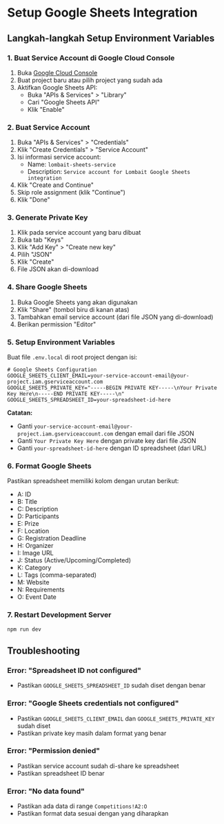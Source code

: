 # Setup Google Sheets Integration

## Langkah-langkah Setup Environment Variables

### 1. Buat Service Account di Google Cloud Console

1. Buka [Google Cloud Console](https://console.cloud.google.com/)
2. Buat project baru atau pilih project yang sudah ada
3. Aktifkan Google Sheets API:
   - Buka "APIs & Services" > "Library"
   - Cari "Google Sheets API"
   - Klik "Enable"

### 2. Buat Service Account

1. Buka "APIs & Services" > "Credentials"
2. Klik "Create Credentials" > "Service Account"
3. Isi informasi service account:
   - Name: `lombait-sheets-service`
   - Description: `Service account for Lombait Google Sheets integration`
4. Klik "Create and Continue"
5. Skip role assignment (klik "Continue")
6. Klik "Done"

### 3. Generate Private Key

1. Klik pada service account yang baru dibuat
2. Buka tab "Keys"
3. Klik "Add Key" > "Create new key"
4. Pilih "JSON"
5. Klik "Create"
6. File JSON akan di-download

### 4. Share Google Sheets

1. Buka Google Sheets yang akan digunakan
2. Klik "Share" (tombol biru di kanan atas)
3. Tambahkan email service account (dari file JSON yang di-download)
4. Berikan permission "Editor"

### 5. Setup Environment Variables

Buat file `.env.local` di root project dengan isi:

```env
# Google Sheets Configuration
GOOGLE_SHEETS_CLIENT_EMAIL=your-service-account-email@your-project.iam.gserviceaccount.com
GOOGLE_SHEETS_PRIVATE_KEY="-----BEGIN PRIVATE KEY-----\nYour Private Key Here\n-----END PRIVATE KEY-----\n"
GOOGLE_SHEETS_SPREADSHEET_ID=your-spreadsheet-id-here
```

**Catatan:**
- Ganti `your-service-account-email@your-project.iam.gserviceaccount.com` dengan email dari file JSON
- Ganti `Your Private Key Here` dengan private key dari file JSON
- Ganti `your-spreadsheet-id-here` dengan ID spreadsheet (dari URL)

### 6. Format Google Sheets

Pastikan spreadsheet memiliki kolom dengan urutan berikut:
- A: ID
- B: Title
- C: Description
- D: Participants
- E: Prize
- F: Location
- G: Registration Deadline
- H: Organizer
- I: Image URL
- J: Status (Active/Upcoming/Completed)
- K: Category
- L: Tags (comma-separated)
- M: Website
- N: Requirements
- O: Event Date

### 7. Restart Development Server

```bash
npm run dev
```

## Troubleshooting

### Error: "Spreadsheet ID not configured"
- Pastikan `GOOGLE_SHEETS_SPREADSHEET_ID` sudah diset dengan benar

### Error: "Google Sheets credentials not configured"
- Pastikan `GOOGLE_SHEETS_CLIENT_EMAIL` dan `GOOGLE_SHEETS_PRIVATE_KEY` sudah diset
- Pastikan private key masih dalam format yang benar

### Error: "Permission denied"
- Pastikan service account sudah di-share ke spreadsheet
- Pastikan spreadsheet ID benar

### Error: "No data found"
- Pastikan ada data di range `Competitions!A2:O`
- Pastikan format data sesuai dengan yang diharapkan 